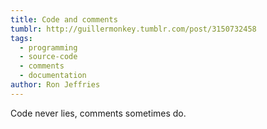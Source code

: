 ```yaml
---
title: Code and comments
tumblr: http://guillermonkey.tumblr.com/post/3150732458
tags:
  - programming
  - source-code
  - comments
  - documentation
author: Ron Jeffries
---
```


Code never lies, comments sometimes do.
